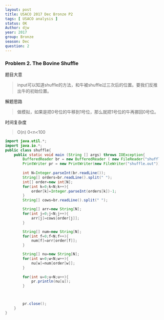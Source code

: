 ```yaml
---
layout: post
title: USACO 2017 Dec Bronze P2
tags: [ USACO analysis ]
status: OK
Author: djw
year: 2017
group: Bronze
season: Dec
question: 2
---
```


### Problem 2. The Bovine Shuffle

题目大意

> input可以知道shuffle的方法，和牛被shuffle过三次后的位置。要我们反推出牛的初始位置。

解题思路

> 做模拟，如果是把0号位的牛移到1号位，那么就把1号位的牛再挪回0号位。

时间复杂度

> O(n) 0<n<100

~~~java
import java.util.*;
import java.io.*;
public class shuffle{
    public static void main (String [] args) throws IOException{
        BufferedReader br = new BufferedReader ( new FileReader("shuffle.in"));
        PrintWriter pr = new PrintWriter(new FileWriter("shuffle.out"));
       
        int N=Integer.parseInt(br.readLine());
        String[] orders=br.readLine().split(" ");
        int[] order=new int[N];
        for(int k=0;k<N;k++){
            order[k]=Integer.parseInt(orders[k])-1;
        }
        String[] cows=br.readLine().split(" ");

        String[] arr=new String[N];
        for(int j=0;j<N;j++){
            arr[j]=cows[order[j]];
        }

        String[] num=new String[N];
        for(int f=0;f<N;f++){
            num[f]=arr[order[f]];
        }

        String[] nu=new String[N];
        for(int w=0;w<N;w++){
            nu[w]=num[order[w]];
        }
        
        for(int u=0;u<N;u++){
            pr.println(nu[u]);
        }
        


        pr.close();
    }
}
~~~



